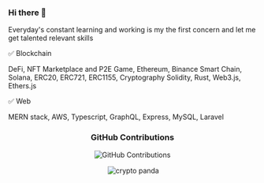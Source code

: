 ### Hi there 👋

Everyday's constant learning and working is my the first concern and let me get talented relevant skills

✅ Blockchain

  DeFi, NFT Marketplace and P2E Game, 
  Ethereum, Binance Smart Chain, Solana, ERC20, ERC721, ERC1155, Cryptography
  Solidity, Rust, Web3.js, Ethers.js
  
✅ Web

   MERN stack, AWS, Typescript, GraphQL, Express, MySQL, Laravel
   
<div align="center">
  
### GitHub Contributions
    
![GitHub Contributions](https://github-readme-streak-stats.herokuapp.com/?&theme=ayu-mirage&user=cryptoPanda430)

<p>&nbsp;<img align="center" src="https://github-readme-stats.vercel.app/api?username=cryptoPanda430&show_icons=true" alt="crypto panda" /></p>

<br/>
</div>
